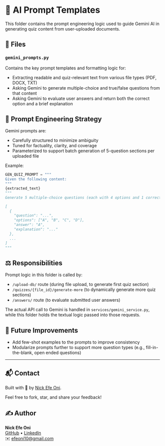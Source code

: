 # 🧠 AI Prompt Templates

This folder contains the prompt engineering logic used to guide Gemini AI in generating quiz content from user-uploaded documents.

## 📄 Files

### `gemini_prompts.py`
Contains the key prompt templates and formatting logic for:
- Extracting readable and quiz-relevant text from various file types (PDF, DOCX, TXT)
- Asking Gemini to generate multiple-choice and true/false questions from that content
- Asking Gemini to evaluate user answers and return both the correct option and a brief explanation

## 🧪 Prompt Engineering Strategy

Gemini prompts are:
- Carefully structured to minimize ambiguity
- Tuned for factuality, clarity, and coverage
- Parameterized to support batch generation of 5-question sections per uploaded file

Example:
```python
GEN_QUIZ_PROMPT = """
Given the following content:
"""
{extracted_text}
"""
Generate 5 multiple-choice questions (each with 4 options and 1 correct answer) and 2 true/false questions. Return them in the following format:

[
  {
    "question": "...",
    "options": ["A", "B", "C", "D"],
    "answer": "A",
    "explanation": "..."
  },
  ...
]
"""
```

## ⚖️ Responsibilities

Prompt logic in this folder is called by:
- `/upload-db/` route (during file upload, to generate first quiz section)
- `/quizzes/{file_id}/generate-more` (to dynamically generate more quiz sections)
- `/answers/` route (to evaluate submitted user answers)

The actual API call to Gemini is handled in `services/gemini_service.py`, while this folder holds the textual logic passed into those requests.

## 🔧 Future Improvements
- Add few-shot examples to the prompts to improve consistency
- Modularize prompts further to support more question types (e.g., fill-in-the-blank, open ended questions)


---

## 📬 Contact
Built with 💙 by [Nick Efe Oni](mailto:efeoni10@gmail.com).

Feel free to fork, star, and share your feedback!

## ✍️ Author

**Nick Efe Oni**  
[GitHub](https://github.com/VictoriousWealth) • [LinkedIn](https://www.linkedin.com/in/nick-efe-oni)  
✉️ [efeoni10@gmail.com](mailto:efeoni10@gmail.com)
